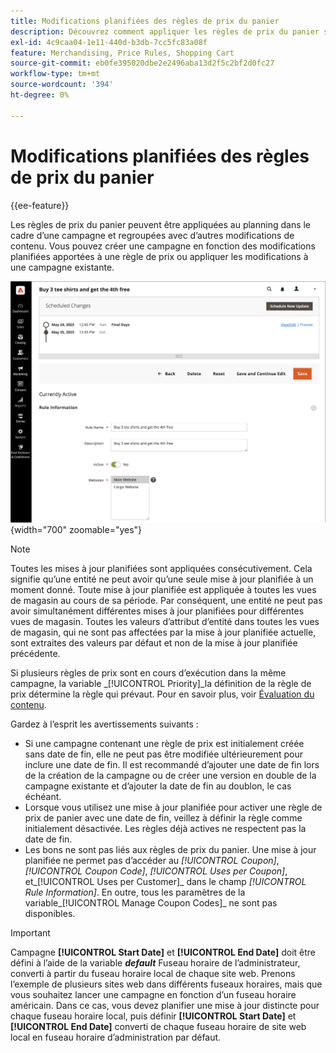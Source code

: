 ```yaml
---
title: Modifications planifiées des règles de prix du panier
description: Découvrez comment appliquer les règles de prix du panier selon le calendrier dans le cadre d’une campagne et les regrouper avec d’autres modifications de contenu.
exl-id: 4c9caa04-1e11-440d-b3db-7cc5fc83a08f
feature: Merchandising, Price Rules, Shopping Cart
source-git-commit: eb0fe395020dbe2e2496aba13d2f5c2bf2d0fc27
workflow-type: tm+mt
source-wordcount: '394'
ht-degree: 0%

---
```


# Modifications planifiées des règles de prix du panier

{{ee-feature}}

Les règles de prix du panier peuvent être appliquées au planning dans le cadre d’une campagne et regroupées avec d’autres modifications de contenu. Vous pouvez créer une campagne en fonction des modifications planifiées apportées à une règle de prix ou appliquer les modifications à une campagne existante.

![Règles de prix du panier - modifications planifiées](./assets/content-staging-price-rules-cart-scheduled-changes.png){width="700" zoomable="yes"}

>[!NOTE]
>
>Toutes les mises à jour planifiées sont appliquées consécutivement. Cela signifie qu’une entité ne peut avoir qu’une seule mise à jour planifiée à un moment donné. Toute mise à jour planifiée est appliquée à toutes les vues de magasin au cours de sa période. Par conséquent, une entité ne peut pas avoir simultanément différentes mises à jour planifiées pour différentes vues de magasin. Toutes les valeurs d’attribut d’entité dans toutes les vues de magasin, qui ne sont pas affectées par la mise à jour planifiée actuelle, sont extraites des valeurs par défaut et non de la mise à jour planifiée précédente.

Si plusieurs règles de prix sont en cours d’exécution dans la même campagne, la variable _[!UICONTROL Priority]_la définition de la règle de prix détermine la règle qui prévaut. Pour en savoir plus, voir [Évaluation du contenu](../content-design/content-staging.md).

Gardez à l’esprit les avertissements suivants :

- Si une campagne contenant une règle de prix est initialement créée sans date de fin, elle ne peut pas être modifiée ultérieurement pour inclure une date de fin. Il est recommandé d’ajouter une date de fin lors de la création de la campagne ou de créer une version en double de la campagne existante et d’ajouter la date de fin au doublon, le cas échéant.
- Lorsque vous utilisez une mise à jour planifiée pour activer une règle de prix de panier avec une date de fin, veillez à définir la règle comme initialement désactivée. Les règles déjà actives ne respectent pas la date de fin.
- Les bons ne sont pas liés aux règles de prix du panier. Une mise à jour planifiée ne permet pas d’accéder au _[!UICONTROL Coupon]_,_[!UICONTROL Coupon Code]_, _[!UICONTROL Uses per Coupon]_, et_[!UICONTROL Uses per Customer]_ dans le champ _[!UICONTROL Rule Information]_. En outre, tous les paramètres de la variable_[!UICONTROL Manage Coupon Codes]_ ne sont pas disponibles.

>[!IMPORTANT]
>
>Campagne **[!UICONTROL Start Date]** et **[!UICONTROL End Date]** doit être défini à l’aide de la variable **_default_** Fuseau horaire de l’administrateur, converti à partir du fuseau horaire local de chaque site web. Prenons l’exemple de plusieurs sites web dans différents fuseaux horaires, mais que vous souhaitez lancer une campagne en fonction d’un fuseau horaire américain. Dans ce cas, vous devez planifier une mise à jour distincte pour chaque fuseau horaire local, puis définir **[!UICONTROL Start Date]** et **[!UICONTROL End Date]** converti de chaque fuseau horaire de site web local en fuseau horaire d’administration par défaut.
